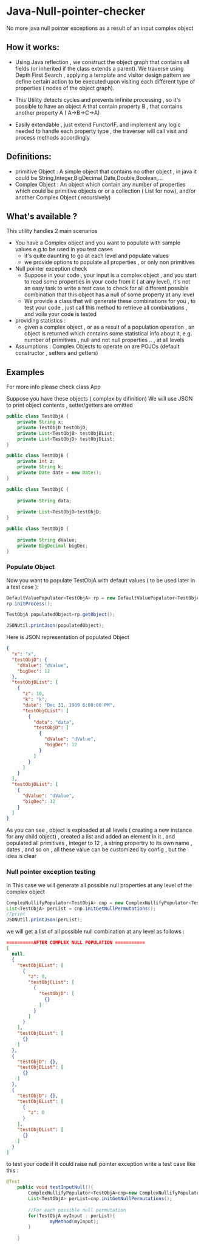 # Java-Null-pointer-checker
No more java null pointer exceptions as a result of an input complex object

## How it works:

* Using Java reflection , we construct the object graph that contains all fields (or inherited if the class extends a parent). We traverse using Depth First Search , applying a template and visitor design pattern we define certain action to be executed upon visiting each different type of properties ( nodes of the object graph). 

* This Utility detects cycles and prevents infinite processing , so it's possible to have an object A that contain property B , that contains another property A ( A->B->C->A)

* Easily extendable , just extend  FunctorIF, and implement any logic needed to handle each property type , the traverser will call visit and process methods accordingly 



## Definitions:
* primitive Object : A simple object that contains no other object , in java it could be String,Integer,BigDecimal,Date,Double,Boolean,...
* Complex Object : An object which contain any number of properties which could be primitive objects or or a collection ( List for now), and/or another Complex Object ( recursively)

## What's available ?
This utility handles 2 main scenarios
* You have a Complex object and you want to populate with sample values e.g.to be used in you test cases
	* it's quite daunting to go at each level and populate values 
	* we provide options to populate all properties , or only non primitives
* Null pointer exception check
	* Suppose in your code , your input is a complex object , and you start to read some properties in your code from it ( at any level), it's not an easy task to write a test case to check for all different possible combination that this object has a null of some property at any level
	* We provide a class that will generate these combinations for you , to test your code , just call this method to retrieve all combinations , and voila your code is tested 
* providing statistics :
	* given a complex object , or as a result of a population operation , an object is returned which contains some  statistical info  about it, e.g. number of primitives , null and not null properties .. , at all levels
* Assumptions : Complex Objects to operate on are POJOs (default constructor , setters and getters)

## Examples
For more info please check class App

Suppose you have these objects ( complex by difinition)
We will use JSON to print object contents , setter/getters  are omitted 

``` Java
public class TestObjA {
	private String x;
	private TestObjD testObjD;
	private List<TestObjB> testObjBList;
	private List<TestObjD> testObjDList;
}	

public class TestObjB {
	private int z;
	private String k;
	private Date date = new Date();
}

public class TestObjC {
	
	private String data;
	
	private List<TestObjD>testObjD;
}

public class TestObjD {
	
	private String dValue;
	private BigDecimal bigDec;
}

```
### Populate Object
Now you want to populate TestObjA with default values ( to be used later in a test case ):

```Java
DefaultValuePopulator<TestObjA> rp = new DefaultValuePopulator<TestObjA>(TestObjA.class);
rp.initProcess();

TestObjA populatedObject=rp.getObject();

JSONUtil.printJson(populatedObject);

```

Here is JSON representation of populated Object 

```Json
{
  "x": "x",
  "testObjD": {
    "dValue": "dValue",
    "bigDec": 12
  },
  "testObjBList": [
    {
      "z": 10,
      "k": "k",
      "date": "Dec 31, 1969 6:00:00 PM",
      "testObjCList": [
        {
          "data": "data",
          "testObjD": [
            {
              "dValue": "dValue",
              "bigDec": 12
            }
          ]
        }
      ]
    }
  ],
  "testObjDList": [
    {
      "dValue": "dValue",
      "bigDec": 12
    }
  ]
}

```
As you can see , object is exploaded at all levels ( creating a new instance for any child object) , created a list and added an element in it , and populated all primitives , integer to 12 , a string propertry to its own name , dates , and so on , all these value can be customized by config , but the idea is clear 

### Null pointer exception testing

In This case we will generate all possible null properties at any level of the complex object

```Java
ComplexNullifyPopulator<TestObjA> cnp = new ComplexNullifyPopulator<TestObjA>(TestObjA.class);
List<TestObjA> perList = cnp.initGetNullPermutations();
//print
JSONUtil.printJson(perList);
```

we will get a list of all possible null combination at any level as follows :
```Json
==========AFTER COMPLEX NULL POPULATION ===========
[
  null,
  {
    "testObjBList": [
      {
        "z": 0,
        "testObjCList": [
          {
            "testObjD": [
              {}
            ]
          }
        ]
      }
    ],
    "testObjDList": [
      {}
    ]
  },
  {
    "testObjD": {},
    "testObjDList": [
      {}
    ]
  },
  {
    "testObjD": {},
    "testObjBList": [
      {
        "z": 0
      }
    ],
    "testObjDList": [
      {}
    ]
  }
]

```

to test your code if it could raise null pointer exception write a test case like this :

```Java
@Test
	public void testInputNull(){		
		ComplexNullifyPopulator<TestObjA>cnp=new ComplexNullifyPopulator<TestObjA>(TestObjA.class);
		List<TestObjA> perList=cnp.initGetNullPermutations();
		
		//For each possible null permutation 
		for(TestObjA myInput : perList){		
				myMethod(myInput);			
		}
		
	}
```
